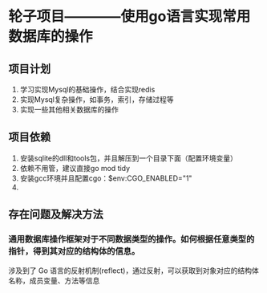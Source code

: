 # 轮子项目————使用go语言实现常用数据库的操作

## 项目计划
1. 学习实现Mysql的基础操作，结合实现redis
2. 实现Mysql复杂操作，如事务，索引，存储过程等
3. 实现一些其他相关数据库的操作

## 项目依赖
1. 安装sqlite的dll和tools包，并且解压到一个目录下面（配置环境变量）
2. 依赖不用管，建议直接go mod tidy
3. 安装gcc环境并且配置cgo：$env:CGO_ENABLED="1"
4. 

## 存在问题及解决方法

### 通用数据库操作框架对于不同数据类型的操作。如何根据任意类型的指针，得到其对应的结构体的信息。

涉及到了 Go 语言的反射机制(reflect)，通过反射，可以获取到对象对应的结构体名称，成员变量、方法等信息